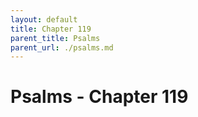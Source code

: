 ```yaml
---
layout: default
title: Chapter 119
parent_title: Psalms
parent_url: ./psalms.md
---
```


# Psalms - Chapter 119

